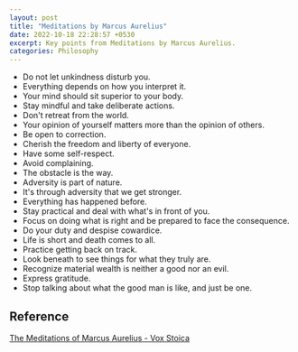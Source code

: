 ```yaml
---
layout: post
title: "Meditations by Marcus Aurelius"
date: 2022-10-18 22:28:57 +0530
excerpt: Key points from Meditations by Marcus Aurelius.
categories: Philosophy
---
```


- Do not let unkindness disturb you.
- Everything depends on how you interpret it.
- Your mind should sit superior to your body.
- Stay mindful and take deliberate actions.
- Don't retreat from the world.
- Your opinion of yourself matters more than the opinion of others.
- Be open to correction.
- Cherish the freedom and liberty of everyone.
- Have some self-respect.
- Avoid complaining.
- The obstacle is the way.
- Adversity is part of nature.
- It's through adversity that we get stronger.
- Everything has happened before.
- Stay practical and deal with what's in front of you.
- Focus on doing what is right and be prepared to face the consequence.
- Do your duty and despise cowardice.
- Life is short and death comes to all.
- Practice getting back on track.
- Look beneath to see things for what they truly are.
- Recognize material wealth is neither a good nor an evil.
- Express gratitude.
- Stop talking about what the good man is like, and just be one.

## Reference

[The Meditations of Marcus Aurelius - Vox Stoica](https://www.youtube.com/watch?v=Hu0xDtK3g3Q&t=939s)
